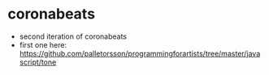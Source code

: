 # coronabeats
 
* second iteration of coronabeats
* first one here: https://github.com/palletorsson/programmingforartists/tree/master/javascript/tone
